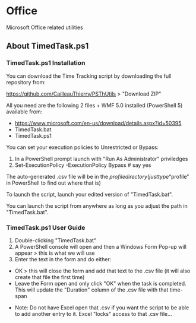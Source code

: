 # Office
Microsoft Office related utilities

## About TimedTask.ps1
### TimedTask.ps1 Installation
You can download the Time Tracking script by downloading the full repository from:

https://github.com/CailleauThierry/PSThUtils > "Download ZIP"

All you need are the following 2 files + WMF 5.0 installed (PowerShell 5) available from:

- https://www.microsoft.com/en-us/download/details.aspx?id=50395
- TimedTask.bat
- TimedTask.ps1

You can set your execution policies to Unrestricted or Bypass:

1.	In a PowerShell prompt launch with "Run As Administrator" priviledges
2.	Set-ExecutionPolicy -ExecutionPolicy Bypass  # say yes

The auto-generated .csv file will be in the $profile directory (just type “$profile” in PowerShell to find out where that is)

To launch the script, launch your edited version of "TimedTask.bat".

You can launch the script from anywhere as long as you adjust the path in "TimedTask.bat".

### TimedTask.ps1 User Guide

1. Double-clicking "TimedTask.bat"
2. A PowerShell console will open and then a Windows Form Pop-up will appear > this is what we will use
3. Enter the text in the form and do either:
  * OK > this will close the form and add that text to the .csv file (it will also create that file the first time)
  * Leave the Form open and only click "OK" when the task is completed. This will update the "Duration" column of the .csv file with that time-span

- Note: Do not have Excel open that .csv if you want the script to be able to add another entry to it. Excel "locks" access to that .csv file...
